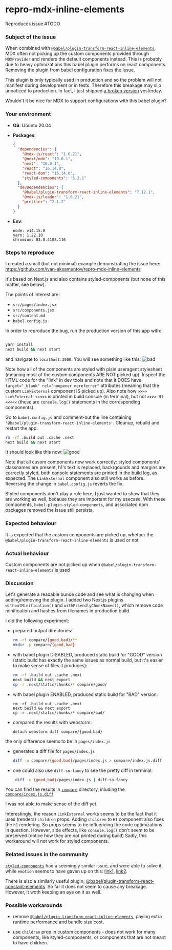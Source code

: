 # repro-mdx-inline-elements

Reproduces issue #TODO


### Subject of the issue

When combined with [`@babel/plugin-transform-react-inline-elements`](https://babeljs.io/docs/en/babel-plugin-transform-react-inline-elements), MDX often not picking up the custom components provided through `MDXProvider` and renders the default components instead. This is probably due to heavy optimizations this babel plugin performs on react components. Removing the plugin from babel configuration fixes the issue.

This plugin is only typically used in production and so the problem will not manifest during development or in tests. Therefore this breakage may slip unnoticed to production. In fact, I just shipped [a broken version](https://github.com/nextstrain/nextclade/blob/996d58fb4ea2ba6d5c7a6c7ccd3fb63dae976094/packages/web/babel.config.js#L67) yesterday.

Wouldn't it be nice for MDX to support configurations with this babel plugin?


### Your environment

*   **OS**: Ubuntu 20.04
*   **Packages**: 
    ```json
    {
      "dependencies": {
        "@mdx-js/react": "1.6.21",
        "@next/mdx": "10.0.1",
        "next": "10.0.1",
        "react": "16.14.0",
        "react-dom": "16.14.0",
        "styled-components": "5.2.1"
      },
      "devDependencies": {
        "@babel/plugin-transform-react-inline-elements": "7.12.1",
        "@mdx-js/loader": "1.6.21",
        "prettier": "2.1.2"
      }
    }
    ```
*   **Env**: <!-- Version of node, npm, yarn, or names and versions of browser -->

    ```
    node: v14.15.0
    yarn: 1.22.10
    chromium: 83.0.4103.116
    ```


### Steps to reproduce


I created a small (but not minimal) example demonstrating the issue here:
https://github.com/ivan-aksamentov/repro-mdx-inline-elements

It's based on Next.js and also contains styled-components (but none of this matter, see below).

The points of interest are:

 - `src/pages/index.jsx`
 - `src/components.jsx`
 - `src/content.md`
 - `babel.config.js`


In order to reproduce the bug, run the production version of this app with:

```bash

yarn install
next build && next start
```

and navigate to `localhost:3000`. You will see something like this:
![bad](https://user-images.githubusercontent.com/9403403/98885809-fdfd6780-2492-11eb-9cd1-a5131017a84f.png)


Note how all of the components are styled with plain useragent stylesheet (meaning most of the custom components ARE NOT picked up). Inspect the HTML code for the "link" in dev tools and note that it DOES have `target="_blank" rel="noopener noreferrer"` attributes (meaning that the custom `LinkExternal` component IS picked up). Also note how `>>>> LinkExternal <<<<<` is printed in build console (in terminal), but not `>>>> H1 <<<<<` (these are `console.log()` statements in the corresponding components).


Go to `babel.config.js` and comment-out the line containing `'@babel/plugin-transform-react-inline-elements'`.
Cleanup, rebuild and restart the app.

```bash
rm -rf .build out .cache .next
next build && next start
```

It should look like this now:
![good](https://user-images.githubusercontent.com/9403403/98885948-461c8a00-2493-11eb-829c-28d72760529f.png)



Note that all cusom components now work correctly: styled components' classnames are present, h1's text is replaced, backrgounds and margins are correctly styled, both console statements are printed in the build log, as expected. The `LinkExternal` component also still works as before. Reversing the change in `babel.config.js` reverts the fix.

Styled components don't play a role here, I just wanted to show that they are working as well, because they are important for my usecase. With these components, `babel-plugin-styled-components`, and associated npm packages removed the issue still persists.

### Expected behaviour

It is expected that the custom components are picked up, whether the `@babel/plugin-transform-react-inline-elements` is used or not

### Actual behaviour

Custom components are not picked up when `@babel/plugin-transform-react-inline-elements` is used

### Discussion

Let's generate a readable bunde code and see what is changing when adding/removing the plugin.
I added two Next.js plugins `withoutMinification()` and `withFriendlyChunkNames()`, which remove code minification and hashes from filenames in production build.

I did the following experiment:

 - prepared output directories:

    ```bash
    rm -rf compare/{good,bad}/**
    mkdir -p compare/{good,bad}
    ```

 - with babel plugin DISABLED, produced static build for "GOOD" version (static build has exactly the same issues as normal build, but it's easier to make sense of files it produces):

    ```bash
    rm -rf .build out .cache .next
    next build && next export
    cp -r .next/static/chunks/* compare/good/
    ```

 - with babel plugin ENABLED, produced static build for "BAD" version:
    
    ```
    rm -rf .build out .cache .next
    next build && next export
    cp -r .next/static/chunks/* compare/bad/
    ```

 - compared the results with webstorm:

    ```
    detach webstorm diff compare/{good,bad}
    ```

the only difference seems to be in `pages/index.js`

 - generated a diff file for `pages/index.js`

    ```bash
    diff -u compare/{good,bad}/pages/index.js > compare/index.js.diff
    ```

 - one could also use `diff-so-fancy` to see the pretty diff in terminal:

    ```bash 
     diff -u {good,bad}/pages/index.js | diff-so-fancy
    ```

You can find the results in [`compare`]() directory, inluding the [`compare/index.js.diff`]()


I was not able to make sense of the diff yet.

Interestingly, the reason `LinkExternal` works seems to be the fact that it uses (renders) `children` props. Adding `children` to `H1` component also fixes the `h1` rendering. So props seems to be influencing the code optimizations in question. However, side effects, like `console.log()` don't seem to be preserved (notice how they are not printed during build) Sadly, this workaround will not work for styled components. 



### Related issues in the community

[`styled-components`](https://github.com/styled-components/babel-plugin-styled-components/issues/221) had a seemingly similar issue, and were able to solve it,  while `emotion` seems to have gaven up on this: [link1](https://emotion.sh/docs/css-prop#gotchas), [link2](https://github.com/emotion-js/emotion/issues/1191).

There is also a similarly useful plugin, [@babel/plugin-transform-react-constant-elements](https://babeljs.io/docs/en/babel-plugin-transform-react-constant-elements). So far it does not seem to cause any breakage. However, it woth keeping an eye on it as well.


### Possible workarounds

 - remove [`@babel/plugin-transform-react-inline-elements`](https://babeljs.io/docs/en/babel-plugin-transform-react-inline-elements), paying extra runtime performance and bundle size cost.

 - use `children` prop in custom components - does not work for many components, like styled-components, or components that are not meant to have children.
